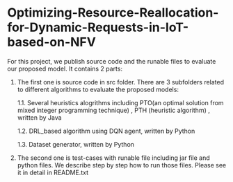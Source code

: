 # Optimizing-Resource-Reallocation-for-Dynamic-Requests-in-IoT-based-on-NFV

For this project, we publish source code and the runable files to evaluate our proposed model.
It contains 2 parts:

1. The first one is source code in src folder. 
      There are 3 subfolders related to different algorithms to evaluate the proposed models:

      1.1. Several heuristics alogrithms including PTO(an optimal solution from mixed integer programming technique) , PTH (heuristic algorithm) , written by Java
  
      1.2. DRL_based algorithm using DQN agent, written by Python
  
      1.3. Dataset generator, written by Python
     
3. The second one is test-cases with runable file including jar file and python files. We describe step by step how to run those files. Please see it in detail in README.txt
